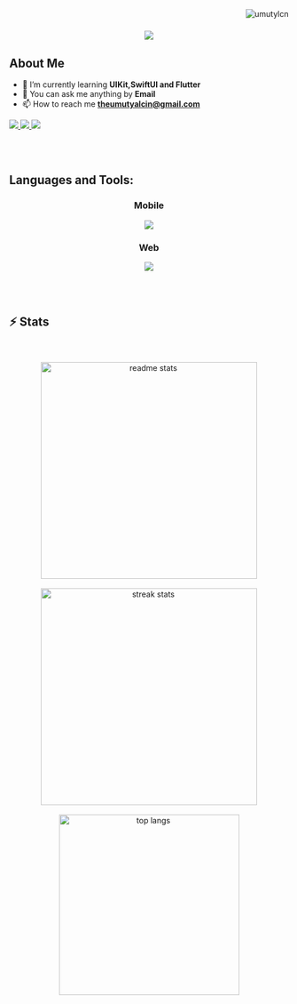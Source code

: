<img align="right" src="https://komarev.com/ghpvc/?username=umutylcn&label=Profile%20views&color=0e75b6&style=flat" alt="umutylcn" /> 

<h1 align="center">
    <img src="https://readme-typing-svg.herokuapp.com/?font=Righteous&size=35&center=true&vCenter=true&width=500&height=70&duration=4000&lines=Hi+There!+👋;+I'm+Umut+Yalçın+!;+I'm+iOS+Developer;" />
</h1>

<h2 align="left">About Me</h2>

<div>
    
- 🌱 I’m currently learning **UIKit,SwiftUI and Flutter**
- 💬 You can ask me anything by **Email**
- 📫 How to reach me **theumutyalcin@gmail.com**

<div align="left">
    <a href="https://linkedin.com/in/umut-yalcin" target="_blank">
          <img src="https://img.shields.io/badge/LinkedIn-0077B5?style=for-the-badge&logo=linkedin&logoColor=white" target="_blank" />
    </a>
    <a href="https://www.instagram.com/umutylcnn_" target="_blank">
          <img src="https://img.shields.io/badge/Instagram-E4405F?style=for-the-badge&logo=instagram&logoColor=white" />
    </a>
    <a href="https://medium.com/@u.ylcn57" target="_blank">
         <img  src="https://img.shields.io/badge/Medium-12100E?style=for-the-badge&logo=medium&logoColor=white"/>
    </a>
</div>
</div>

<br><br/>
<h2 align="left">Languages and Tools:</h2>
<div align="center">
  <h3 align="center">Mobile</h3>
    <img src="https://skillicons.dev/icons?i=swift,flutter,dart,firebase,git"/>
  <h3 align="center">Web</h3>
    <img src="https://skillicons.dev/icons?i=html,css,js,nodejs,vue" />
</div>

<br><br/>

<h2 align="left">⚡ Stats </h2>
<div align=center>
<br><br/>
<img width=390 src="https://github-readme-stats.vercel.app/api?username=umutylcn&show_icons=true&theme=react&rank_icon=github&border_radius=10" alt="readme stats" />
<br><br/>
<img width=390 src="https://streak-stats.demolab.com/?user=umutylcn&count_private=true&theme=react&border_radius=10" alt="streak stats"/>
<br><br/>
<img width=325 align="center" src="https://github-readme-stats.vercel.app/api/top-langs/?username=umutylcn&hide=HTML&langs_count=8&layout=compact&theme=react&border_radius=10&size_weight=0.5&count_weight=0.5&exclude_repo=github-readme-stats" alt="top langs" />
</div>

